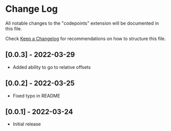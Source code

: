 # Change Log

All notable changes to the "codepoints" extension will be documented in this file.

Check [Keep a Changelog](http://keepachangelog.com/) for recommendations on how to structure this file.

## [0.0.3] - 2022-03-29

- Added ability to go to relative offsets

## [0.0.2] - 2022-03-25

- Fixed typo in README

## [0.0.1] - 2022-03-24

- Initial release